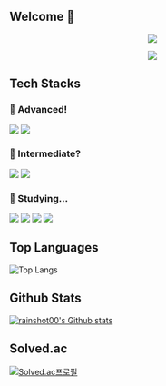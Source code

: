 ## Welcome 👋

<!--
**rainshot00/rainshot00** is a ✨ _special_ ✨ repository because its `README.md` (this file) appears on your GitHub profile.

Here are some ideas to get you started:

- 🔭 I’m currently working on ...
- 🌱 I’m currently learning ...
- 👯 I’m looking to collaborate on ...
- 🤔 I’m looking for help with ...
- 💬 Ask me about ...
- 📫 How to reach me: ...
- 😄 Pronouns: ...
- ⚡ Fun fact: ...
-->
<!-- header -->
<p align='center'>
  <img src="https://capsule-render.vercel.app/api?type=blur&color=gradient&height=300&section=header&text=Rain&fontSize=90" />
</p>

<!-- badge -->
<p align='center'>
  <!-- gmail -->
  <img src="https://img.shields.io/badge/clfitdev@gmail.com-EA4335?style=flat-square&logo=gmail&logoColor=white"/>
</p>

<!-- 기술 스택 -->
## Tech Stacks
### 🚀 Advanced!
<p>
  <img src="https://img.shields.io/badge/python-3776AB?style=for-the-badge&logo=python&logoColor=white">
  <img src="https://img.shields.io/badge/pytorch-EE4C2C?style=for-the-badge&logo=pytorch&logoColor=white">
</p>

### 🔄 Intermediate?
<p>
  <img src="https://img.shields.io/badge/C-A8B9CC?style=for-the-badge&logo=C&logoColor=white">
  <img src="https://img.shields.io/badge/C++-00599C?style=for-the-badge&logo=C++&logoColor=white">
</p>

### 📖 Studying...
<p>
  <img src="https://img.shields.io/badge/JavaScript-F7DF1E?style=for-the-badge&logo=JavaScript&logoColor=white">
  <img src="https://img.shields.io/badge/TypeScript-3178C6?style=for-the-badge&logo=TypeScript&logoColor=white">
  <img src="https://img.shields.io/badge/React-61DAFB?style=for-the-badge&logo=React&logoColor=white">
  <img src="https://img.shields.io/badge/git-F05032?style=for-the-badge&logo=git&logoColor=white">
</p>

<!-- 사용한 언어 순위 -->
## Top Languages
![Top Langs](https://github-readme-stats.vercel.app/api/top-langs/?username=rainshot00&layout=compact&theme=algolia)

<!-- Github Stats Card -->
## Github Stats
[![rainshot00's Github stats](https://github-readme-stats.vercel.app/api?username=rainshot00&show_icons=true&theme=tokyonight)](https://github.com/rainshot00/github-readme-stats)

<!-- solved.ac 프로필 -->
## Solved.ac
[![Solved.ac프로필](http://mazassumnida.wtf/api/v2/generate_badge?boj=rainshot)](https://solved.ac/rainshot)
